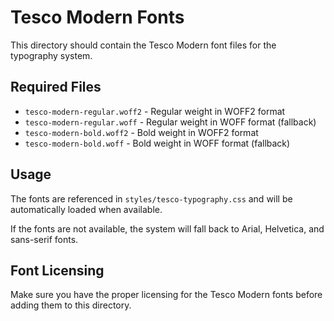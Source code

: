 # Tesco Modern Fonts

This directory should contain the Tesco Modern font files for the typography system.

## Required Files

- `tesco-modern-regular.woff2` - Regular weight in WOFF2 format
- `tesco-modern-regular.woff` - Regular weight in WOFF format (fallback)
- `tesco-modern-bold.woff2` - Bold weight in WOFF2 format
- `tesco-modern-bold.woff` - Bold weight in WOFF format (fallback)

## Usage

The fonts are referenced in `styles/tesco-typography.css` and will be automatically loaded when available.

If the fonts are not available, the system will fall back to Arial, Helvetica, and sans-serif fonts.

## Font Licensing

Make sure you have the proper licensing for the Tesco Modern fonts before adding them to this directory. 